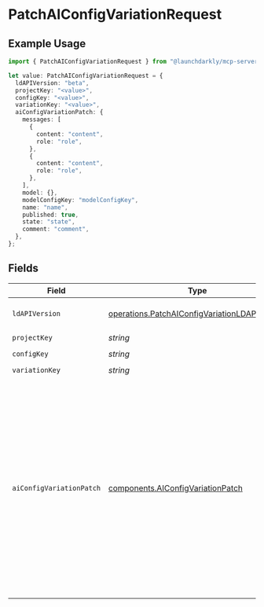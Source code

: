 # PatchAIConfigVariationRequest

## Example Usage

```typescript
import { PatchAIConfigVariationRequest } from "@launchdarkly/mcp-server/models/operations";

let value: PatchAIConfigVariationRequest = {
  ldAPIVersion: "beta",
  projectKey: "<value>",
  configKey: "<value>",
  variationKey: "<value>",
  aiConfigVariationPatch: {
    messages: [
      {
        content: "content",
        role: "role",
      },
      {
        content: "content",
        role: "role",
      },
    ],
    model: {},
    modelConfigKey: "modelConfigKey",
    name: "name",
    published: true,
    state: "state",
    comment: "comment",
  },
};
```

## Fields

| Field                                                                                                                                                                                                                                | Type                                                                                                                                                                                                                                 | Required                                                                                                                                                                                                                             | Description                                                                                                                                                                                                                          | Example                                                                                                                                                                                                                              |
| ------------------------------------------------------------------------------------------------------------------------------------------------------------------------------------------------------------------------------------ | ------------------------------------------------------------------------------------------------------------------------------------------------------------------------------------------------------------------------------------ | ------------------------------------------------------------------------------------------------------------------------------------------------------------------------------------------------------------------------------------ | ------------------------------------------------------------------------------------------------------------------------------------------------------------------------------------------------------------------------------------ | ------------------------------------------------------------------------------------------------------------------------------------------------------------------------------------------------------------------------------------ |
| `ldAPIVersion`                                                                                                                                                                                                                       | [operations.PatchAIConfigVariationLDAPIVersion](../../models/operations/patchaiconfigvariationldapiversion.md)                                                                                                                       | :heavy_check_mark:                                                                                                                                                                                                                   | Version of the endpoint.                                                                                                                                                                                                             |                                                                                                                                                                                                                                      |
| `projectKey`                                                                                                                                                                                                                         | *string*                                                                                                                                                                                                                             | :heavy_check_mark:                                                                                                                                                                                                                   | N/A                                                                                                                                                                                                                                  |                                                                                                                                                                                                                                      |
| `configKey`                                                                                                                                                                                                                          | *string*                                                                                                                                                                                                                             | :heavy_check_mark:                                                                                                                                                                                                                   | N/A                                                                                                                                                                                                                                  |                                                                                                                                                                                                                                      |
| `variationKey`                                                                                                                                                                                                                       | *string*                                                                                                                                                                                                                             | :heavy_check_mark:                                                                                                                                                                                                                   | N/A                                                                                                                                                                                                                                  |                                                                                                                                                                                                                                      |
| `aiConfigVariationPatch`                                                                                                                                                                                                             | [components.AIConfigVariationPatch](../../models/components/aiconfigvariationpatch.md)                                                                                                                                               | :heavy_minus_sign:                                                                                                                                                                                                                   | AI Config variation object to update                                                                                                                                                                                                 | {<br/>"name": "name",<br/>"messages": [<br/>{<br/>"role": "role",<br/>"content": "content"<br/>},<br/>{<br/>"role": "role",<br/>"content": "content"<br/>}<br/>],<br/>"model": "{}",<br/>"comment": "comment",<br/>"published": true,<br/>"state": "state",<br/>"modelConfigKey": "modelConfigKey"<br/>} |